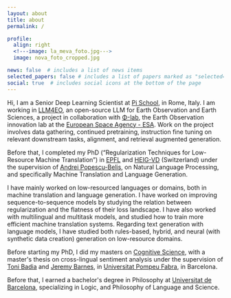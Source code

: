 ```yaml
---
layout: about
title: about
permalink: /

profile:
  align: right
  <!---image: la_meva_foto.jpg--->
  image: nova_foto_cropped.jpg

news: false  # includes a list of news items
selected_papers: false # includes a list of papers marked as "selected={true}"
social: true  # includes social icons at the bottom of the page
---
```


Hi, I am a Senior Deep Learning Scientist at [Pi School](https://picampus-school.com/), in Rome, Italy. I am working in [LLM4EO](https://www.linkedin.com/company/llm4eo), an open-source LLM for Earth Observation and Earth Sciences, a project in collaboration with [Φ-lab](https://philab.esa.int/), the Earth Observation innovation lab at the [European Space Agency - ESA](https://www.esa.int/). Work on the project involves data gathering, continued pretraining, instruction fine tuning on relevant downstream tasks, alignment, and retrieval augmented generation.

Before that, I completed my PhD (“Regularization Techniques for Low-Resource Machine Translation”) in [EPFL](https://www.epfl.ch/education/phd/edee-electrical-engineering/) and [HEIG-VD](https://heig-vd.ch/) (Switzerland) under the supervision of [Andrei Popescu-Belis](http://iict-space.heig-vd.ch/apu/), on Natural Language Processing, and specifically Machine Translation and Language Generation.

I have mainly worked on low-resourced languages or domains, both in machine translation and language generation. I have worked on improving sequence-to-sequence models by studying the relation between regularization and the flatness of their loss landscape. I have also worked with multilingual and multitask models, and studied how to train more efficient machine translation systems. Regarding text generation with language models, I have studied both rules-based, hybrid, and neural (with synthetic data creation) generation on low-resource domains.

Before starting my PhD, I did my masters on [Cognitive Science](http://www.ub.edu/ccil/), with a master's thesis on cross-lingual sentiment analysis under the supervision of [Toni Badia](https://www.researchgate.net/profile/Toni-Badia) and [Jeremy Barnes](https://jerbarnes.github.io/), in [Universitat Pompeu Fabra](https://www.upf.edu/en/), in Barcelona.

Before that, I earned a bachelor's degree in Philosophy at [Universitat de Barcelona](https://www.ub.edu/web/portal/ca/), specializing in Logic, and Philosophy of Language and Science.
